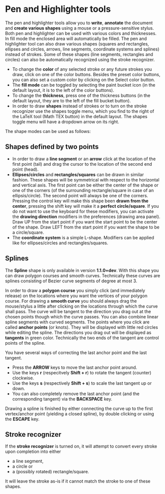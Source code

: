 
# Pen and Highlighter tools

The pen and highlighter tools allow you to **write**, **annotate** the document and **create various shapes** using a mouse or a pressure-sensitive stylus. Both pen and highlighter can be used with various colors and thicknesses. In fill mode the enclosed area will automatically be filled. The pen and highlighter tool can also draw various shapes (squares and rectangles, ellipses and circles, arrows, line segments, coordinate systems and splines) instead of strokes. Some of these shapes (line segments, rectangles and circles) can also be automatically recognized using the stroke recognizer.

- To change the **color** of any selected stroke or any future strokes you draw, click on one of the color buttons. Besides the preset color buttons, you can also set a custom color by clicking on the Select color button.
- The **fill mode** can be toggled by selecting the paint bucket icon (in the default layout, it is to the left of the color buttons).
- To change the **thickness**, press one of the thickness buttons (in the default layout, they are to the left of the fill bucket button).
- In order to draw **shapes** instead of strokes or to turn on the stroke recognizer use the shapes toggle menu, which you find to the right of the LaTeX tool (Math TEX button) in the default layout. The shapes toggle menu will have a dropdown arrow on its right.

The shape modes can be used as follows:

## Shapes defined by two points

- In order to draw a **line segment** or an **arrow** click at the location of the first point (tail) and drag the cursor to the location of the second end point (head).
- **Ellipses/circles** and **rectangles/squares** can be drawn in similar fashion. These shapes will be symmetrical with respect to the horizontal and vertical axis.
  The first point can be either the center of the shape or one of the corners (of the surrounding rectangle/square in case of an ellipsis/circle). The second point will always be one of the corners.
  Pressing the control key will make this shape been **drawn from the center**, pressing the shift key will make it a **perfect circle/square**. If you do not want to use the keyboard for these modifiers, you can activate the **drawing direction** modifiers in the preferences (drawing area panel). Draw UP from the start point if you want the start point to be the center of the shape. Draw LEFT from the start point if you want the shape to be a circle/square.
- The **coordinate system** is a simple L-shape. Modifiers can be applied like for ellipses/circles and rectangles/squares.

## Splines

The **Spline** shape is only available in version **1.1.0+dev**. With this shape you can draw polygon courses and smooth curves. Technically these curves are splines consisting of Bezier curve segments of degree at most 3.

In order to draw a **polygon course** you simply click (and immediately release) on the locations where you want the vertices of your polygon course. For drawing a **smooth curve** you should always drag the mouse/stylus a little after clicking on the locations through which the curve shall pass. The curve will be tangent to the direction you drag out at the chosen points though which the curve passes. You can also combine linear spline segments with curved segments.
The points where you click are called **anchor points** (or knots). They will be displayed with little red circles while editing the spline. The directions you drag out will be displayed as **tangents** in green color. Technically the two ends of the tangent are control points of the spline.

You have several ways of correcting the last anchor point and the last tangent.

- Press the **ARROW** keys to move the last anchor point around.
- Use the keys **r** (respecitvely **Shift + r**) to rotate the tangent (counter) clockwise.
- Use the keys **s** (respectively **Shift + s**) to scale the last tangent up or down.
- You can also completely remove the last anchor point (and the corresponding tangent) via the **BACKSPACE** key.

Drawing a spline is finished by either connecting the curve up to the first vertex/anchor point (yielding a closed spline), by double clicking or using the **ESCAPE** key.

## Stroke recognizer

If the **stroke recognizer** is turned on, it will attempt to convert every stroke upon completion into either

- a line segment,
- a circle or
- a (possibly rotated) rectangle/square.

It will leave the stroke as-is if it cannot match the stroke to one of these shapes.
